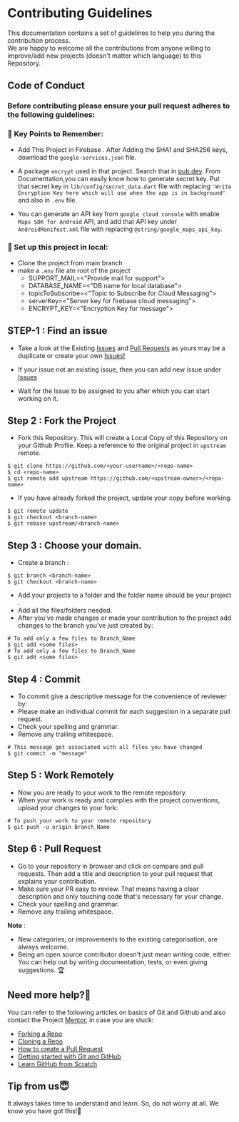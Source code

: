 # Contributing Guidelines  

This documentation contains a set of guidelines to help you during the contribution process.   
We are happy to welcome all the contributions from anyone willing to improve/add new projects (doesn't matter which language) to this Repository.

Code of Conduct
---------------

### Before contributing please ensure your **pull request** adheres to the following guidelines:

### 🎯 Key Points to Remember:

- Add This Project in Firebase . After Adding the SHA1 and SHA256 keys, download the `google-services.json` file. </br>


- A package `encrypt` used in that project. Search that in [pub.dev](https://pub.dev/packages/encrypt). From Documentation,you can easily know how to generate secret key. Put that secret key in  `lib/config/secret_data.dart` file with replacing `'Write Encryption Key here which will use when the app is in background'` and also in `.env` file.</br>


- You can generate an API key from `google cloud console` with enable `Maps SDK for Android` API, and add that API key under `AndroidManifest.xml` file with replacing `@string/google_maps_api_key`.</br>


### 🎯 Set up this project in local:

- Clone the project from main branch
- make a `.env` file atn root of the project
  - SUPPORT_MAIL=<"Provide mail for support">
  - DATABASE_NAME=<"DB name for local database">
  - topicToSubscribe=<"Topic to Subscribe for Cloud Messaging">
  - serverKey=<"Server key for firebase cloud messaging">
  - ENCRYPT_KEY=<"Encryption Key for message">
       
 
## STEP-1 : Find an issue
  - Take a look at the Existing [Issues](https://github.com/SamarpanCoder2002/Generation/issues) and [Pull Requests](https://github.com/SamarpanCoder2002/Generation/pulls) as yours may be a duplicate  or create your own [Issues!](https://github.com/SamarpanCoder2002/Generation/issues) 

  - If your issue not an existing issue, then you can add new issue under [Issues](https://github.com/SamarpanCoder2002/Generation/issues)
  
  - Wait for the Issue to be assigned to you after which you can start working on it.
 
  
## Step 2 : Fork the Project  
- Fork this Repository. This will create a Local Copy of this Repository on your Github Profile. Keep a reference to the original project in `upstream` remote.  
 ```  
 $ git clone https://github.com/<your-username>/<repo-name>  
 $ cd <repo-name>  
 $ git remote add upstream https://github.com/<upstream-owner>/<repo-name>  
 ```  
 
- If you have already forked the project, update your copy before working.  
 ```  
 $ git remote update  
 $ git checkout <branch-name>  
 $ git rebase upstream/<branch-name>  
 ```  
 
 ## Step 3 : Choose your domain.
- Create a branch  :
 ``` 
 $ git branch <branch-name>
 $ git checkout <branch-name>

  ```
 
- Add your projects to a folder and the folder name should be your project .   
- Add all the files/folders needed.  
- After you've made changes or made your contribution to the project add changes to the branch you've just created by:
 ```
 # To add only a few files to Branch_Name
 $ git add <some files>
 # To add only a few files to Branch_Name
 $ git add <some files>
  ```
  
 
## Step 4 : Commit  
- To commit give a descriptive message for the convenience of reviewer by:  
- Please make an individual commit for each suggestion in a separate pull request.
- Check your spelling and grammar.
- Remove any trailing whitespace.
```
# This message get associated with all files you have changed  
$ git commit -m "message"  
```  

## Step 5 : Work Remotely  
- Now you are ready to your work to the remote repository.  
- When your work is ready and complies with the project conventions, upload your changes to your fork:  
  
 ```  
 # To push your work to your remote repository  
 $ git push -u origin Branch_Name  
 ```
 
 ## Step 6 : Pull Request  
- Go to your repository in browser and click on compare and pull requests. Then add a title and description to your pull request that explains your contribution.  
- Make sure your PR easy to review. That means having a clear description and only touching code that's necessary for your change.
- Check your spelling and grammar.
- Remove any trailing whitespace.

**Note** :
  - New categories, or improvements to the existing categorisation, are always welcome.
  - Being an open source contributor doesn't just mean writing code, either. You can help out by writing documentation, tests, or even giving suggestions. 🏆
  
## Need more help?🤔  
You can refer to the following articles on basics of Git and Github and also contact the Project [Mentor](https://github.com/Kushal997-das/), in case you are stuck:  
- [Forking a Repo](https://help.github.com/en/github/getting-started-with-github/fork-a-repo)  
- [Cloning a Repo](https://help.github.com/en/desktop/contributing-to-projects/creating-an-issue-or-pull-request)  
- [How to create a Pull Request](https://opensource.com/article/19/7/create-pull-request-github)  
- [Getting started with Git and GitHub](https://towardsdatascience.com/getting-started-with-git-and-github-6fcd0f2d4ac6)  
- [Learn GitHub from Scratch](https://www.youtube.com/watch?v=BCQHnlnPusY&list=PLozRqGzj97d02YjR5JVqDwN2K0cAiT7VK)  
  
Tip from us😇
-------------
It always takes time to understand and learn. So, do not worry at all. We know you have got this!💪
